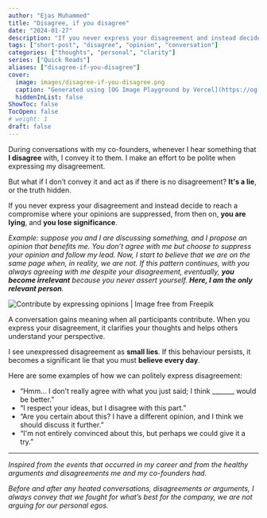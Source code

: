 ```yaml
---
author: "Ejas Muhammed"
title: "Disagree, if you disagree"
date: "2024-01-27"
description: "If you never express your disagreement and instead decide to reach a compromise where your opinions are suppressed, from then on, you are lying, and you lose significance."
tags: ["short-post", "disagree", "opinion", "conversation"]
categories: ["thoughts", "personal", "clarity"]
series: ["Quick Reads"]
aliases: ["disagree-if-you-disagree"]
cover:
  image: images/disagree-if-you-disagree.png
  caption: "Generated using [OG Image Playground by Vercel](https://og-playground.vercel.app/)"
  hiddenInList: false
ShowToc: false
TocOpen: false
# weight: 1
draft: false
---
```


During conversations with my co-founders, whenever I hear something that **I disagree** with, I convey it to them. I make an effort to be polite when expressing my disagreement.

But what if I don’t convey it and act as if there is no disagreement? **It's a lie**, or the truth hidden.

If you never express your disagreement and instead decide to reach a compromise where your opinions are suppressed, from then on, **you are lying**, and **you lose significance**.

*Example: suppose you and I are discussing something, and I propose an opinion that benefits me. You don’t agree with me but choose to suppress your opinion and follow my lead. Now, I start to believe that we are on the same page when, in reality, we are not. If this pattern continues, with you always agreeing with me despite your disagreement, eventually, **you become irrelevant** because you never assert yourself. **Here, I am the only relevant person**.*

![Contribute by expressing opinions | Image free from Freepik](https://img.freepik.com/premium-vector/two-people-who-have-different-professions-have-same-vision-achieve-good-goal-simple-line-join-line_638785-724.jpg?w=2000)

A conversation gains meaning when all participants contribute. When you express your disagreement, it clarifies your thoughts and helps others understand your perspective.

I see unexpressed disagreement as **small lies**. If this behaviour persists, it becomes a significant lie that you must **believe every day**.

Here are some examples of how we can politely express disagreement:

- “Hmm… I don’t really agree with what you just said; I think _______ would be better.”
- “I respect your ideas, but I disagree with this part.”
- “Are you certain about this? I have a different opinion, and I think we should discuss it further.”
- “I'm not entirely convinced about this, but perhaps we could give it a try.”

---

*Inspired from the events that occurred in my career and from the healthy arguments and disagreements me and my co-founders had.*

*Before and after any heated conversations, disagreements or arguments, I always convey that we fought for what’s best for the company, we are not arguing for our personal egos.*